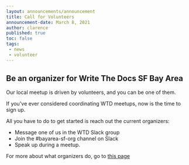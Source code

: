 ```yaml
---
layout: announcements/announcement
title: Call for Volunteers
announcement-date: March 8, 2021
author: clarence
published: true
toc: false
tags:
 - news
 - volunteer
---
```



## Be an organizer for Write The Docs SF Bay Area

Our local meetup is driven by volunteers, and you can be one of them.

If you've ever considered coordinating WTD meetups, now is the time to sign up.

All you have to do to get started is reach out the current organizers:

* Message one of us in the WTD Slack group
* Join the #bayarea-sf-org channel on Slack
* Speak up during a meetup.

For more about what organizers do, go to [this page](https://github.com/San-Francisco-Write-The-Docs/meetups/blob/master/organizers%20Handbook/roles-for-organizers.md)
